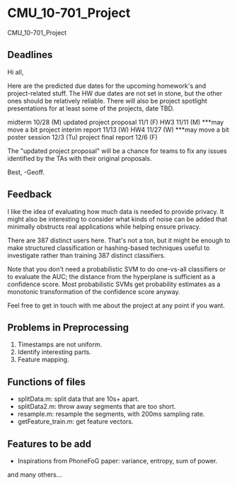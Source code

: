 CMU_10-701_Project
==================

CMU_10-701_Project

## Deadlines

Hi all,

Here are the predicted due dates for the upcoming homework's and project-related stuff.  The HW due dates are not set in stone, but the other ones should be relatively reliable.  There will also be project spotlight presentations for at least some of the projects, date TBD.

midterm 10/28 (M)
updated project proposal 11/1 (F)
HW3 11/11 (M)  ***may move a bit
project interim report 11/13 (W)
HW4 11/27 (W)  ***may move a bit
poster session 12/3 (Tu)
project final report 12/6 (F)

The "updated project proposal" will be a chance for teams to fix any issues identified by the TAs with their original proposals.

Best,
-Geoff.

## Feedback

I like the idea of evaluating how much data is needed to provide privacy. It might also be interesting to consider what kinds of noise can be added that minimally obstructs real applications while helping ensure privacy.

There are 387 distinct users here. That's not a ton, but it might be enough to make structured classification or hashing-based techniques useful to investigate rather than training 387 distinct classifiers.

Note that you don't need a probabilistic SVM to do one-vs-all classifiers or to evaluate the AUC; the distance from the hyperplane is sufficient as a confidence score. Most probabilistic SVMs get probability estimates as a monotonic transformation of the confidence score anyway.

Feel free to get in touch with me about the project at any point if you want.



## Problems in Preprocessing

1. Timestamps are not uniform.
2. Identify interesting parts.
3. Feature mapping.



## Functions of files

* splitData.m: split data that are 10s+ apart.
* splitData2.m: throw away segments that are too short.
* resample.m: resample the segments, with 200ms sampling rate.
* getFeature_train.m: get feature vectors.


## Features to be add

* Inspirations from PhoneFoG paper: variance, entropy, sum of power.

and many others...
